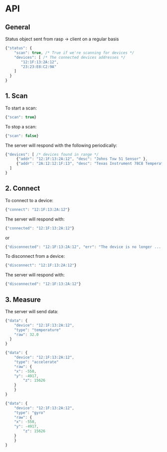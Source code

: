 # API

## General

Status object sent from rasp -> client on a regular basis

```javascript
{"status": {
    "scan": true, /* True if we're scanning for devices */
    "devices": [ /* The connected devices addresses */
       "12:1F:13:2A:12", 
       "23:23:E8:C2:9A"
    ]
  }
}
```

## 1. Scan

To start a scan:

```javascript
{"scan": true}
```

To stop a scan:

```javascript
{"scan": false}
```

The server will respond with the following periodically:
```javascript
{"devices": [ /* devices found in range */ 
     {"addr": "12:1F:13:2A:12", "desc": "Johns Txw 51 Sensor" },
     {"addr": "2A:12:12:1F:13", "desc": "Texas Instrument 78C8 Temperature Sensor" }
  ]
}
```

## 2. Connect

To connect to a device:

```javascript
{"connect": "12:1F:13:2A:12"}
```

The server will respond with:

```javascript
{"connected": "12:1F:13:2A:12"}
```

or

```javascript
{"disconnected": "12:1F:13:2A:12", "err": "The device is no longer ...."}
```


To disconnect from a device:

```javascript
{"disconnect": "12:1F:13:2A:12"}
```

The server will respond with:

```javascript
{"disconnected": "12:1F:13:2A:12"}
```


## 3. Measure

The server will send data:

```javascript
{"data": {
    "device": "12:1F:13:2A:12", 
    "type": "temperature"
    "raw": 32.0
  }
}
```

```javascript
{"data": {
    "device": "12:1F:13:2A:12", 
    "type": "accelerate"
    "raw": {
	"x": -558,
	"y": -4917, 
     	"z": 15626 
  	}
    }
}
```

```javascript
{"data": {
    "device": "12:1F:13:2A:12", 
    "type": "gyro"
    "raw": {
	"x": -558,
	"y": -4917, 
     	"z": 15626 
  	}
    }
}
```